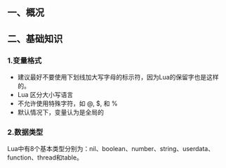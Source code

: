 
## 一、概况

## 二、基础知识

### 1.变量格式
* 建议最好不要使用下划线加大写字母的标示符，因为Lua的保留字也是这样的。
* Lua 区分大小写语言
* 不允许使用特殊字符，如 @, $, 和 % 
* 默认情况下，变量认为是全局的

### 2.数据类型
Lua中有8个基本类型分别为：nil、boolean、number、string、userdata、function、thread和table。
